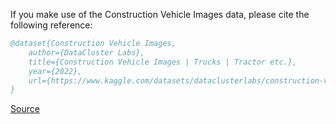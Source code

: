 If you make use of the Construction Vehicle Images data, please cite the following reference:

``` bibtex 
@dataset{Construction Vehicle Images,
	author={DataCluster Labs},
	title={Construction Vehicle Images | Trucks | Tractor etc.},
	year={2022},
	url={https://www.kaggle.com/datasets/dataclusterlabs/construction-vehicle-images}
}
```

[Source](https://www.kaggle.com/datasets/dataclusterlabs/construction-vehicle-images)
